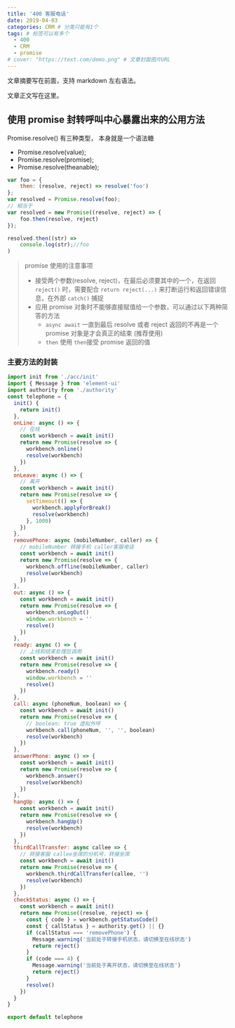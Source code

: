 ```yaml
---
title: '400 客服电话'
date: 2019-04-03
categories: CRM # 分类只能有1个
tags: # 标签可以有多个
  - 400
  - CRM
  - promise
# cover: "https://text.com/demo.png" # 文章封面图片URL
---
```


文章摘要写在前面，支持 markdown 左右语法。

<!-- more -->

文章正文写在这里。

## 使用 promise 封转呼叫中心暴露出来的公用方法

Promise.resolve() 有三种类型， 本身就是一个语法糖

- Promise.resolve(value);
- Promise.resolve(promise);
- Promise.resolve(theanable);

```js
var foo = {
    then: (resolve, reject) => resolve('foo')
};
var resolved = Promise.resolve(foo);
// 相当于
var resolved = new Promise((resolve, reject) => {
    foo.then(resolve, reject)
});

resolved.then((str) =>
    console.log(str);//foo
)
```

> promise 使用的注意事项
>
> - 接受两个参数(resolve, reject)，在最后必须要其中的一个，在返回 `reject()` 时，需要配合 `return reject(...)` 来打断运行和返回错误信息，在外部 `catch()` 捕捉
> - 应用 promise 对象时不能够直接赋值给一个参数，可以通过以下两种简答的方法
>   - `async await` 一直到最后 resolve 或者 reject 返回的不再是一个 promise 对象是才会真正的结束 (推荐使用)
>   - `then` 使用 `then`接受 promise 返回的值

### 主要方法的封装

```js
import init from './acc/init'
import { Message } from 'element-ui'
import authority from './authority'
const telephone = {
  init() {
    return init()
  },
  onLine: async () => {
    // 在线
    const workbench = await init()
    return new Promise(resolve => {
      workbench.online()
      resolve(workbench)
    })
  },
  onLeave: async () => {
    // 离开
    const workbench = await init()
    return new Promise(resolve => {
      setTimeout(() => {
        workbench.applyForBreak()
        resolve(workbench)
      }, 1000)
    })
  },
  removePhone: async (mobileNumber, caller) => {
    // mobileNumber 转接手机 caller客服电话
    const workbench = await init()
    return new Promise(resolve => {
      workbench.offline(mobileNumber, caller)
      resolve(workbench)
    })
  },
  out: async () => {
    const workbench = await init()
    return new Promise(resolve => {
      workbench.onLogOut()
      window.workbench = ''
      resolve()
    })
  },
  ready: async () => {
    // 上线和结束处理后调用
    const workbench = await init()
    return new Promise(resolve => {
      workbench.ready()
      window.workbench = ''
      resolve()
    })
  },
  call: async (phoneNum, boolean) => {
    const workbench = await init()
    return new Promise(resolve => {
      // boolean: true 虚拟外呼
      workbench.call(phoneNum, '', '', boolean)
      resolve(workbench)
    })
  },
  answerPhone: async () => {
    const workbench = await init()
    return new Promise(resolve => {
      workbench.answer()
      resolve(workbench)
    })
  },
  hangUp: async () => {
    const workbench = await init()
    return new Promise(resolve => {
      workbench.hangUp()
      resolve(workbench)
    })
  },
  thirdCallTransfer: async callee => {
    // 转接客服 callee坐席的分机号，转接坐席
    const workbench = await init()
    return new Promise(resolve => {
      workbench.thirdCallTransfer(callee, '')
      resolve(workbench)
    })
  },
  checkStatus: async () => {
    const workbench = await init()
    return new Promise((resolve, reject) => {
      const { code } = workbench.getStatusCode()
      const { callStatus } = authority.get() || {}
      if (callStatus === 'removePhone') {
        Message.warning('当前处于转接手机状态，请切换至在线状态')
        return reject()
      }
      if (code === 4) {
        Message.warning('当前处于离开状态，请切换至在线状态')
        return reject()
      }
      resolve()
    })
  }
}

export default telephone
```
